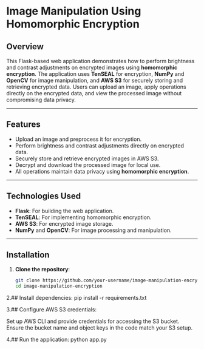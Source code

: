 # Image Manipulation Using Homomorphic Encryption

## Overview
This Flask-based web application demonstrates how to perform brightness and contrast adjustments on encrypted images using **homomorphic encryption**. The application uses **TenSEAL** for encryption, **NumPy** and **OpenCV** for image manipulation, and **AWS S3** for securely storing and retrieving encrypted data. Users can upload an image, apply operations directly on the encrypted data, and view the processed image without compromising data privacy.

---

## Features
- Upload an image and preprocess it for encryption.
- Perform brightness and contrast adjustments directly on encrypted data.
- Securely store and retrieve encrypted images in AWS S3.
- Decrypt and download the processed image for local use.
- All operations maintain data privacy using **homomorphic encryption**.

---

## Technologies Used
- **Flask**: For building the web application.
- **TenSEAL**: For implementing homomorphic encryption.
- **AWS S3**: For encrypted image storage.
- **NumPy** and **OpenCV**: For image processing and manipulation.

---

## Installation
1. **Clone the repository**:
   ```bash
   git clone https://github.com/your-username/image-manipulation-encryption.git
   cd image-manipulation-encryption

2.## Install dependencies:
   pip install -r requirements.txt

3.## Configure AWS S3 credentials:

Set up AWS CLI and provide credentials for accessing the S3 bucket.
Ensure the bucket name and object keys in the code match your S3 setup.

4.## Run the application:
   python app.py


